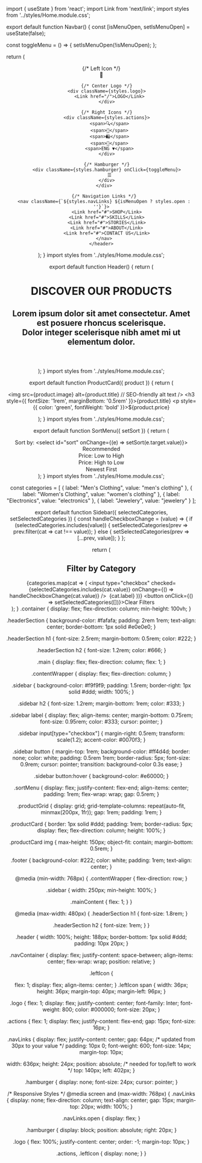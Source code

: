 import { useState } from 'react';
import Link from 'next/link';
import styles from '../styles/Home.module.css';

export default function Navbar() {
  const [isMenuOpen, setIsMenuOpen] = useState(false);

  const toggleMenu = () => {
    setIsMenuOpen(!isMenuOpen);
  };

  return (
    <header className={styles.header}>
      <div className={styles.navContainer}>
        {/* Left Icon */}
        <div className={styles.leftIcon}>
          <span>🌸</span>
        </div>

        {/* Center Logo */}
        <div className={styles.logo}>
          <Link href="/">LOGO</Link>
        </div>

        {/* Right Icons */}
        <div className={styles.actions}>
          <span>🔍</span>
          <span>🤍</span>
          <span>🛍️</span>
          <span>👤</span>
          <span>ENG ▼</span>
        </div>

        {/* Hamburger */}
        <div className={styles.hamburger} onClick={toggleMenu}>
          ☰
        </div>
      </div>

      {/* Navigation Links */}
      <nav className={`${styles.navLinks} ${isMenuOpen ? styles.open : ''}`}>
        <Link href="#">SHOP</Link>
        <Link href="#">SKILLS</Link>
        <Link href="#">STORIES</Link>
        <Link href="#">ABOUT</Link>
        <Link href="#">CONTACT US</Link>
      </nav>
    </header>
  );
}
import styles from '../styles/Home.module.css';

export default function Header() {
  return (
    <header className={styles.headerSection}>
      <h1>DISCOVER OUR PRODUCTS</h1>
      <h2>
        Lorem ipsum dolor sit amet consectetur. Amet est posuere rhoncus scelerisque.
        <br/>
         Dolor integer scelerisque nibh amet mi ut elementum dolor.</h2>
    </header>
  );
}
import styles from '../styles/Home.module.css';

export default function ProductCard({ product }) {
  return (
    <div className={styles.productCard}>
      <img
        src={product.image}
        alt={product.title} // SEO-friendly alt text
      />
      <h3 style={{ fontSize: '1rem', marginBottom: '0.5rem' }}>{product.title}</h3>
      <p style={{ color: 'green', fontWeight: 'bold' }}>${product.price}</p>
    </div>
  );
}
import styles from '../styles/Home.module.css';

export default function SortMenu({ setSort }) {
  return (
    <div className={styles.sortMenu}>
      <label htmlFor="sort">Sort by:</label>
      <select id="sort" onChange={(e) => setSort(e.target.value)}>
        <option value="recommended">Recommended</option>
        <option value="low">Price: Low to High</option>
        <option value="high">Price: High to Low</option>
        <option value="newest">Newest First</option>
      </select>
    </div>
  );
}
import styles from '../styles/Home.module.css';

const categories = [
  { label: "Men's Clothing", value: "men's clothing" },
  { label: "Women's Clothing", value: "women's clothing" },
  { label: "Electronics", value: "electronics" },
  { label: "Jewelery", value: "jewelery" }
];

export default function Sidebar({ selectedCategories, setSelectedCategories }) {
  const handleCheckboxChange = (value) => {
    if (selectedCategories.includes(value)) {
      setSelectedCategories(prev => prev.filter(cat => cat !== value));
    } else {
      setSelectedCategories(prev => [...prev, value]);
    }
  };

  return (
    <aside className={styles.sidebar}>
      <h2>Filter by Category</h2>
      {categories.map(cat => (
        <label key={cat.value}>
          <input
            type="checkbox"
            checked={selectedCategories.includes(cat.value)}
            onChange={() => handleCheckboxChange(cat.value)}
          />
          &nbsp;{cat.label}
        </label>
      ))}
      <button onClick={() => setSelectedCategories([])}>Clear Filters</button>
    </aside>
  );
}
.container {
  display: flex;
  flex-direction: column;
  min-height: 100vh;
}

.headerSection {
  background-color: #fafafa;
  padding: 2rem 1rem;
  text-align: center;
  border-bottom: 1px solid #e0e0e0;
}

.headerSection h1 {
  font-size: 2.5rem;
  margin-bottom: 0.5rem;
  color: #222;
}

.headerSection h2 {
  font-size: 1.2rem;
  color: #666;
}

.main {
  display: flex;
  flex-direction: column;
  flex: 1;
}

.contentWrapper {
  display: flex;
  flex-direction: column;
}

.sidebar {
  background-color: #f9f9f9;
  padding: 1.5rem;
  border-right: 1px solid #ddd;
  width: 100%;
}

.sidebar h2 {
  font-size: 1.2rem;
  margin-bottom: 1rem;
  color: #333;
}

.sidebar label {
  display: flex;
  align-items: center;
  margin-bottom: 0.75rem;
  font-size: 0.95rem;
  color: #333;
  cursor: pointer;
}

.sidebar input[type="checkbox"] {
  margin-right: 0.5rem;
  transform: scale(1.2);
  accent-color: #0070f3;
}

.sidebar button {
  margin-top: 1rem;
  background-color: #ff4d4d;
  border: none;
  color: white;
  padding: 0.5rem 1rem;
  border-radius: 5px;
  font-size: 0.9rem;
  cursor: pointer;
  transition: background-color 0.3s ease;
}

.sidebar button:hover {
  background-color: #e60000;
}

.sortMenu {
  display: flex;
  justify-content: flex-end;
  align-items: center;
  padding: 1rem;
  flex-wrap: wrap;
  gap: 0.5rem;
}

.productGrid {
  display: grid;
  grid-template-columns: repeat(auto-fit, minmax(200px, 1fr));
  gap: 1rem;
  padding: 1rem;
}

.productCard {
  border: 1px solid #ddd;
  padding: 1rem;
  border-radius: 5px;
  display: flex;
  flex-direction: column;
  height: 100%;
}

.productCard img {
  max-height: 150px;
  object-fit: contain;
  margin-bottom: 0.5rem;
}

.footer {
  background-color: #222;
  color: white;
  padding: 1rem;
  text-align: center;
}

@media (min-width: 768px) {
  .contentWrapper {
    flex-direction: row;
  }

  .sidebar {
    width: 250px;
    min-height: 100%;
  }

  .mainContent {
    flex: 1;
  }
}

@media (max-width: 480px) {
  .headerSection h1 {
    font-size: 1.8rem;
  }

  .headerSection h2 {
    font-size: 1rem;
  }
}

.header {
  width: 100%;
  height: 188px;
  border-bottom: 1px solid #ddd;
  padding: 10px 20px;
}

.navContainer {
  display: flex;
  justify-content: space-between;
  align-items: center;
  flex-wrap: wrap;
  position: relative;
}

.leftIcon {
  
  flex: 1;
  display: flex;
  align-items: center;
}
.leftIcon span {
  width: 36px;
  height: 36px;
  margin-top: 40px;
  margin-left: 96px;
}

.logo {
  flex: 1;
  display: flex;
  justify-content: center;
  font-family: Inter;
  font-weight: 800;
  color: #000000;
  font-size: 20px;
}

.actions {
  flex: 1;
  display: flex;
  justify-content: flex-end;
  gap: 15px;
  font-size: 16px;
}

.navLinks {
  display: flex;
  justify-content: center;
  gap: 64px; /* updated from 30px to your value */
  padding: 10px 0;
  font-weight: 600;
  font-size: 14px;
  margin-top: 10px;

  width: 636px;
  height: 24px;
  position: absolute; /* needed for top/left to work */
  top: 140px;
  left: 402px;
}


.hamburger {
  display: none;
  font-size: 24px;
  cursor: pointer;
}

/* Responsive Styles */
@media screen and (max-width: 768px) {
  .navLinks {
    display: none;
    flex-direction: column;
    text-align: center;
    gap: 15px;
    margin-top: 20px;
    width: 100%;
  }

  .navLinks.open {
    display: flex;
  }

  .hamburger {
    display: block;
    position: absolute;
    right: 20px;
  }

  .logo {
    flex: 100%;
    justify-content: center;
    order: -1;
    margin-top: 10px;
  }

  .actions,
  .leftIcon {
    display: none;
  }
}
